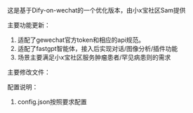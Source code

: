 这是基于Dify-on-wechat的一个优化版本，由小x宝社区Sam提供

主要功能更新：
1. 适配了gewechat官方token和相应的api规范。
2. 适配了fastgpt智能体，接入后实现对话/图像分析/插件功能
3. 场景主要满足小x宝社区服务肿瘤患者/罕见病患则的需求

主要修改文件：


配置说明：
1. config.json按照要求配置